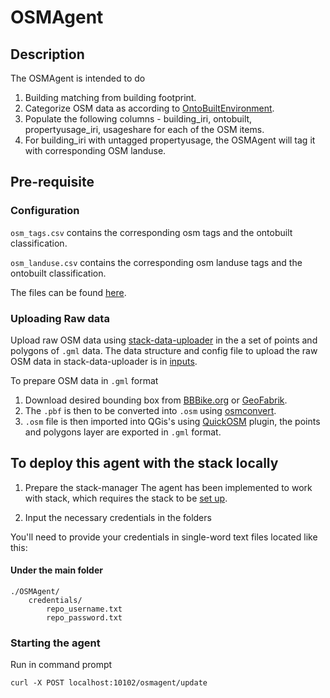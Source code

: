 # OSMAgent
## Description
The OSMAgent is intended to do
1) Building matching from building footprint.
2) Categorize OSM data as according to [OntoBuiltEnvironment](https://github.com/cambridge-cares/TheWorldAvatar/tree/main/JPS_Ontology/ontology/ontobuiltenv). 
3) Populate the following columns - building_iri, ontobuilt, propertyusage_iri, usageshare for each of the OSM items.
4) For building_iri with untagged propertyusage, the OSMAgent will tag it with corresponding OSM landuse.  

## Pre-requisite
### Configuration
`osm_tags.csv` contains the corresponding osm tags and the ontobuilt classification.  

`osm_landuse.csv` contains the corresponding osm landuse tags and the ontobuilt classification.

The files can be found [here](/Agents/OSMAgent/osmagent/src/main/resources/).

### Uploading Raw data
Upload raw OSM data using [stack-data-uploader] in the a set of points and polygons of `.gml` data. The data structure and config file to upload the raw OSM data in stack-data-uploader is in [inputs]. 

To prepare OSM data in `.gml` format
1) Download desired bounding box from [BBBike.org](https://extract.bbbike.org/) or [GeoFabrik](https://download.geofabrik.de/).
2) The `.pbf` is then to be converted into `.osm` using [osmconvert](https://wiki.openstreetmap.org/wiki/Osmconvert). 
3) `.osm` file is then imported into QGis's using [QuickOSM](https://plugins.qgis.org/plugins/QuickOSM/) plugin, the points and polygons layer are exported in `.gml` format.

## To deploy this agent with the stack locally
1) Prepare the stack-manager
The agent has been implemented to work with stack, which requires the stack to be [set up](https://github.com/cambridge-cares/TheWorldAvatar/tree/main/Deploy/stacks/dynamic/stack-manager).

2) Input the necessary credentials in the folders

You'll need to provide  your credentials in single-word text files located like this:
#### Under the main folder
```
./OSMAgent/
    credentials/
        repo_username.txt
        repo_password.txt
```

### Starting the agent
Run in command prompt
```
curl -X POST localhost:10102/osmagent/update
```

[stack-data-uploader]: https://github.com/cambridge-cares/TheWorldAvatar/tree/main/Deploy/stacks/dynamic/stack-data-uploader
[inputs]: /Agents/OSMAgent/inputs/
